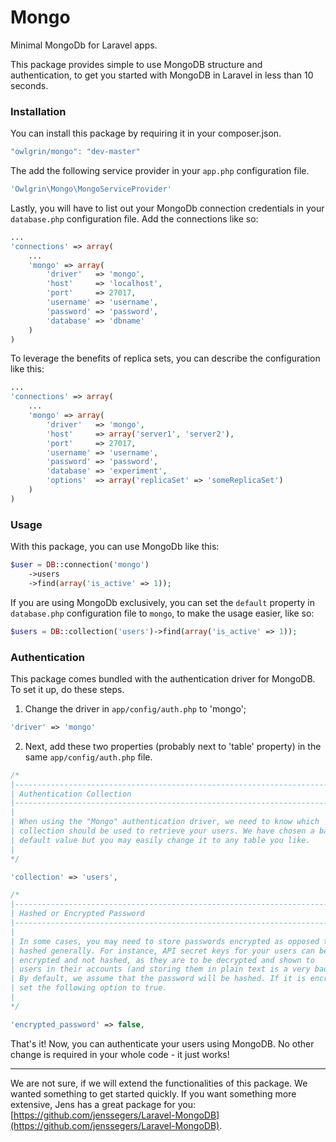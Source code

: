 Mongo
=====

Minimal MongoDb for Laravel apps.

This package provides simple to use MongoDB structure and authentication, to get you started with MongoDB in Laravel in less than 10 seconds.

### Installation

You can install this package by requiring it in your composer.json.

```js
"owlgrin/mongo": "dev-master"
```

The add the following service provider in your `app.php` configuration file.

```php
'Owlgrin\Mongo\MongoServiceProvider'
```

Lastly, you will have to list out your MongoDb connection credentials in your `database.php` configuration file. Add the connections like so:

```php
...
'connections' => array(
	...
	'mongo' => array(
		'driver'   => 'mongo',
		'host'     => 'localhost',
		'port'     => 27017,
		'username' => 'username',
		'password' => 'password',
		'database' => 'dbname'
	)
)
```

To leverage the benefits of replica sets, you can describe the configuration like this:

```php
...
'connections' => array(
	...
	'mongo' => array(
		'driver'   => 'mongo',
		'host'     => array('server1', 'server2'),
		'port'     => 27017,
		'username' => 'username',
		'password' => 'password',
		'database' => 'experiment',
		'options'  => array('replicaSet' => 'someReplicaSet')
	)
)
```

### Usage

With this package, you can use MongoDb like this:

```php
$user = DB::connection('mongo')
	->users
	->find(array('is_active' => 1));
```

If you are using MongoDb exclusively, you can set the `default` property in `database.php` configuration file to `mongo`, to make the usage easier, like so:

```php
$users = DB::collection('users')->find(array('is_active' => 1));
```

### Authentication

This package comes bundled with the authentication driver for MongoDB. To set it up, do these steps.

1. Change the driver in `app/config/auth.php` to 'mongo';

```php
'driver' => 'mongo'
```

2. Next, add these two properties (probably next to 'table' property) in the same `app/config/auth.php` file.

```php
/*
|--------------------------------------------------------------------------
| Authentication Collection
|--------------------------------------------------------------------------
|
| When using the "Mongo" authentication driver, we need to know which
| collection should be used to retrieve your users. We have chosen a basic
| default value but you may easily change it to any table you like.
|
*/

'collection' => 'users',

/*
|--------------------------------------------------------------------------
| Hashed or Encrypted Password
|--------------------------------------------------------------------------
|
| In some cases, you may need to store passwords encrypted as opposed to
| hashed generally. For instance, API secret keys for your users can be stored
| encrypted and not hashed, as they are to be decrypted and shown to
| users in their accounts (and storing them in plain text is a very bad idea).
| By default, we assume that the password will be hashed. If it is encrypted,
| set the following option to true.
|
*/

'encrypted_password' => false,
```

That's it! Now, you can authenticate your users using MongoDB. No other change is required in your whole code - it just works!

***

We are not sure, if we will extend the functionalities of this package. We wanted something to get started quickly. If you want something more extensive, Jens has a great package for you: [https://github.com/jenssegers/Laravel-MongoDB](https://github.com/jenssegers/Laravel-MongoDB).